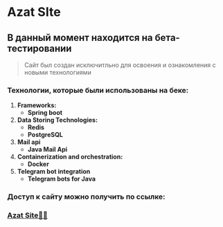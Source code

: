  # __Azat SIte__
 ## **В данный момент находится на бета-тестировании**
 > Сайт был создан исключитльно для освоения и ознакомления с новыми технологиями
 

### __Технологии, которые были использованы на беке:__
1. **Frameworks:**
   - __Spring boot__
2. **Data Storing Technologies:**
    - __Redis__
    - __PostgreSQL__
3. **Mail api** 
    - __Java Mail Api__
4. **Containerization and orchestration:**
    - __Docker__ 
5. **Telegram bot integration** 
    - __Telegram bots for Java__


### Доступ к сайту можно получить по ссылке: 

### [Azat Site🥸😤](http://se.ifmo.shop)